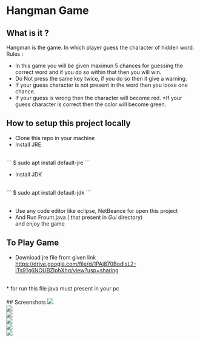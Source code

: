 # Hangman Game
## What is it ?
Hangman is the game. In which player guess the character of hidden word.
<br>
Rules :
* In this game you will be given maximun 5 chances for guessing the correct word and if you do so within that then you will win.
* Do Not press the same key twice, if you do so then it give a warning.
* If your guess character is not present in the word then you loose one chance.
* If your guess is wrong then the character will become red.
*If your guess character is correct then the color will become green.



## How to setup this project locally
* Clone this repo in your machine
* Install JRE
<br>
    ```
    $ sudo apt install default-jre
    ```


* Install JDK 
<br>
    ```
   $ sudo apt install default-jdk
   ```
<br>
<br>

 * Use any code editor like eclipse, NetBeance for open this project
 * And Run 
     Frount.java ( that present in _Gui_ directory)
   </br> and enjoy the game 

## To Play Game
* Download jre file from given link <br>
https://drive.google.com/file/d/1PAj870BodIsL2-iTs91g6NOUBZlphXhq/view?usp=sharing
<br>
* for run this file java must present in your pc 
<br>
<br>
## Screenshots
<img src="./Images/GameOn.png"> 
<br>

<img src="./Images/Success_Attemp.png">
<br>
<img src="./Images/Wrong_Attemp.png">
<br>
<img src="./Images/Press_Same_Key_Again.png">
<br>
<img src="./Images/Success_Attemp.png">
<br>
<img src="./Images/Loss.png">



